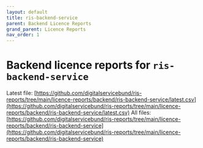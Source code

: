 ```yaml
---
layout: default
title: ris-backend-service
parent: Backend Licence Reports
grand_parent: Licence Reports
nav_order: 1
---
```


# Backend licence reports for `ris-backend-service`
Latest file: [https://github.com/digitalservicebund/ris-reports/tree/main/licence-reports/backend/ris-backend-service/latest.csv](https://github.com/digitalservicebund/ris-reports/tree/main/licence-reports/backend/ris-backend-service/latest.csv)
All files: [https://github.com/digitalservicebund/ris-reports/tree/main/licence-reports/backend/ris-backend-service](https://github.com/digitalservicebund/ris-reports/tree/main/licence-reports/backend/ris-backend-service)
